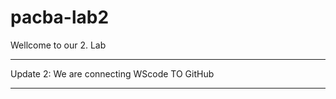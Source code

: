 # pacba-lab2
Wellcome to our 2. Lab

----------------------------------------------

Update 2:  We are connecting WScode TO GitHub

----------------------------------------------
